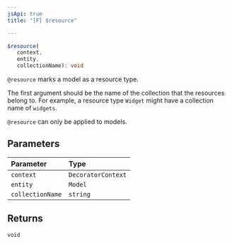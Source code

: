 ```yaml
---
jsApi: true
title: "[F] $resource"

---
```

```ts
$resource(
   context, 
   entity, 
   collectionName): void
```

`@resource` marks a model as a resource type.

The first argument should be the name of the collection that the resources
belong to.  For example, a resource type `Widget` might have a collection
name of `widgets`.

`@resource` can only be applied to models.

## Parameters

| Parameter | Type |
| :------ | :------ |
| `context` | `DecoratorContext` |
| `entity` | `Model` |
| `collectionName` | `string` |

## Returns

`void`

